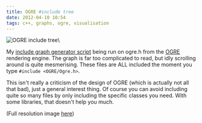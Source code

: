 ```yaml
---
title: OGRE #include tree
date: 2012-04-10 10:54
tags: c++, graphs, ogre, visualisation
---
```


![OGRE include tree](http://files.dpwright.com/ogre-includes.png)\ 

My [include graph generator script][1] being run on ogre.h from the [OGRE][2]
rendering engine.  The graph is far too complicated to read, but idly scrolling
around is quite mesmerising.  These files are ALL included the moment you type
`#include <OGRE/Ogre.h>`.

This isn't really a criticism of the design of OGRE (which is actually not all
that bad), just a general interest thing.  Of course you can avoid including
quite so many files by only including the specific classes you need.  With some
libraries, that doesn't help you much.

(Full resolution image [here][3])

[1]: https://github.com/vitei/generate-include-graph.rb
[2]: http://www.ogre3d.org/
[3]: http://files.dpwright.com/ogre-includes.png

